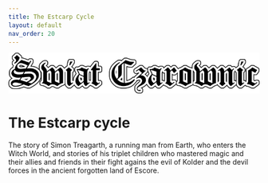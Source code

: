 ```yaml
---
title: The Estcarp Cycle
layout: default
nav_order: 20
---
```


![Witch World](../assets/img/swiat_czarownic.png "Witch World")

# The Estcarp cycle 

The story of Simon Treagarth, a running man from Earth, who enters the Witch World, and stories of his triplet children who mastered magic and their allies and friends in their fight agains the evil of Kolder and the devil forces in the ancient forgotten land of Escore.

<!--
* [The Witch World](estcarp/01-witch-world.md), 1963
* [Web of the Witch World](estcarp/02-web-of-the-witch-world.md), 1964
* [Three Against the Witch World](estcarp/03-three-against-the-witch-world.md), 1965
* [Warlock of the Witch World](estcarp/04-warlock-of-the-witch-world.md), 1967
* [Sorceress of the Witch World](estcarp/04-warlock-of-the-witch-world.md), 1968
* [Trey of Swords](estcarp/06-trey-of-swords.md), 1977
* [Ware Hawk](estcarp/07-ware-hawk.md), 1983
* [Gate of the Cat](estcarp/08-gate-of-the-cat.md), 1987
* [Ciara's Song](estcarp/09-ciaras-song.md), 1998, with Lyn McConchie
* [The Dukes Ballad](estcarp/10-dukes-ballad.md), 2005, with Lyn McConchie
-->